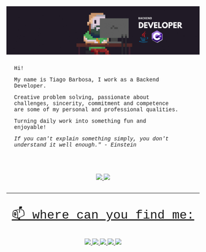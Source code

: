 <img src="img/NET.png"/>
 </br>
<div  style="font-family: 'Courier New', monospace; font-size: 14px; margin: 25px 50px 50px 20px;">
<p>Hi!</p>
<p>My name is Tiago Barbosa, I work as a Backend Developer.</p>
<p>Creative problem solving, passionate about challenges, sincerity, commitment and competence are some of my personal and professional qualities.</p>
<p>Turning daily work into something fun and enjoyable!</p>
<p style="font-style: italic;">If you can't explain something simply, you don't understand it well enough." - Einstein</p>
</div>
</br>
 <div style="text-align:center">
  <a href="https://github.com/tiagoBarbosaF">
  <img height="170em" src="https://github-readme-stats.vercel.app/api?username=tiagoBarbosaF&show_icons=true&theme=algolia"/>
  <img height="170em" src="https://github-readme-stats.vercel.app/api/top-langs/?username=tiagoBarbosaF&layout=compact&langs_count=8&theme=algolia"/>
</div>
 </br>

---

<div style="text-align:center">
<p style="font-size: 32px;font-family: 'Courier New', monospace;">📫 where can you find me:</p>
   <a href="https://www.linkedin.com/in/tiagobarbosaf/" target="_blank">
      <img src="https://img.shields.io/badge/-LinkedIn-%230077B5?style=for-the-badge&logo=linkedin&logoColor=white" target="_blank">
   </a>
   <a href = "mailto:tiago@farias.cc">
      <img src="https://img.shields.io/badge/-Outlook-%23333?style=for-the-badge&logo=gmail&logoColor=white" target="_blank">
   </a>
   <a href="https://www.instagram.com/tiagobfarias/" target="_blank">
      <img src="https://img.shields.io/badge/-Instagram-%23E4405F?style=for-the-badge&logo=instagram&logoColor=white" target="_blank">
   </a>
   <a href="https://discord.com/channels/tiagoBarbosa#1176" target="_blank">
      <img src="https://img.shields.io/badge/Discord-7289DA?style=for-the-badge&logo=discord&logoColor=white" target="_blank">
   </a>
   <a href="https://twitter.com/tiagoBarbosaFa" target="_blank">
      <img src="https://img.shields.io/badge/-Twitter-%230077B5?style=for-the-badge&logo=twitter&logoColor=white" target="_blank">
   </a>
</div>
